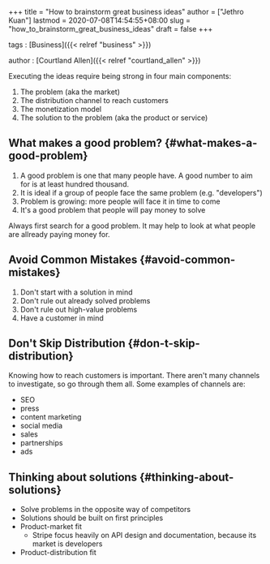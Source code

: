 +++
title = "How to brainstorm great business ideas"
author = ["Jethro Kuan"]
lastmod = 2020-07-08T14:54:55+08:00
slug = "how_to_brainstorm_great_business_ideas"
draft = false
+++

tags
: [Business]({{< relref "business" >}})

author
: [Courtland Allen]({{< relref "courtland_allen" >}})

Executing the ideas require being strong in four main components:

1.  The problem (aka the market)
2.  The distribution channel to reach customers
3.  The monetization model
4.  The solution to the problem (aka the product or service)

## What makes a good problem? {#what-makes-a-good-problem}

1.  A good problem is one that many people have. A good number to aim
    for is at least hundred thousand.
2.  It is ideal if a group of people face the same problem (e.g. "developers")
3.  Problem is growing: more people will face it in time to come
4.  It's a good problem that people will pay money to solve

Always first search for a good problem. It may help to look at what
people are allready paying money for.

## Avoid Common Mistakes {#avoid-common-mistakes}

1.  Don't start with a solution in mind
2.  Don't rule out already solved problems
3.  Don't rule out high-value problems
4.  Have a customer in mind

## Don't Skip Distribution {#don-t-skip-distribution}

Knowing how to reach customers is important. There aren't many
channels to investigate, so go through them all. Some examples of
channels are:

- SEO
- press
- content marketing
- social media
- sales
- partnerships
- ads

## Thinking about solutions {#thinking-about-solutions}

- Solve problems in the opposite way of competitors
- Solutions should be built on first principles
- Product-market fit
  - Stripe focus heavily on API design and documentation, because its
    market is developers
- Product-distribution fit
